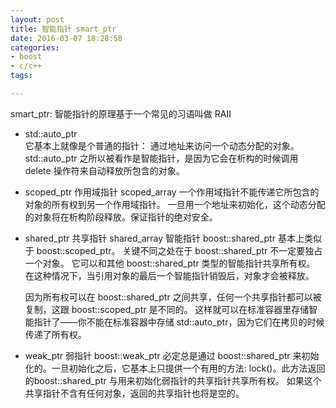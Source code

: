 ```yaml
---
layout: post
title: 智能指针 smart_ptr
date: 2016-03-07 18:28:58
categories:
- boost
- c/c++
tags:

---
```


smart_ptr: 智能指针的原理基于一个常见的习语叫做 RAII 

- std::auto_ptr  
  它基本上就像是个普通的指针： 通过地址来访问一个动态分配的对象。 std::auto_ptr 之所以被看作是智能指针，是因为它会在析构的时候调用 delete 操作符来自动释放所包含的对象。
- scoped_ptr 作用域指针 scoped_array
  一个作用域指针不能传递它所包含的对象的所有权到另一个作用域指针。 一旦用一个地址来初始化，这个动态分配的对象将在析构阶段释放。保证指针的绝对安全。
- shared_ptr 共享指针 shared_array
  智能指针 boost::shared_ptr 基本上类似于 boost::scoped_ptr。 关键不同之处在于 boost::shared_ptr 不一定要独占一个对象。 它可以和其他 boost::shared_ptr 类型的智能指针共享所有权。 在这种情况下，当引用对象的最后一个智能指针销毁后，对象才会被释放。

  因为所有权可以在 boost::shared_ptr 之间共享，任何一个共享指针都可以被复制，这跟 boost::scoped_ptr 是不同的。 这样就可以在标准容器里存储智能指针了——你不能在标准容器中存储 std::auto_ptr，因为它们在拷贝的时候传递了所有权。
- weak_ptr 弱指针
  boost::weak_ptr 必定总是通过 boost::shared_ptr 来初始化的。一旦初始化之后，它基本上只提供一个有用的方法: lock()。此方法返回的boost::shared_ptr 与用来初始化弱指针的共享指针共享所有权。 如果这个共享指针不含有任何对象，返回的共享指针也将是空的。

